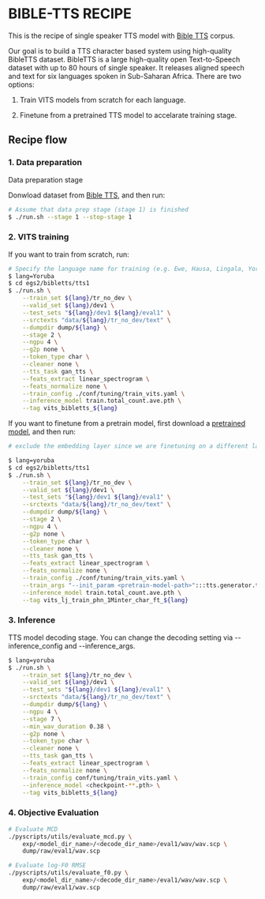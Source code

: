 # BIBLE-TTS RECIPE

This is the recipe of single speaker TTS model with [Bible TTS](https://masakhane-io.github.io/bibleTTS/) corpus.

Our goal is to build a TTS character based system using high-quality BibleTTS dataset. BibleTTS is a large high-quality open Text-to-Speech dataset with up to 80 hours of single speaker. It releases aligned speech and text for six languages spoken in Sub-Saharan Africa. There are two options:
1) Train VITS models from scratch for each language.

2) Finetune from a pretrained TTS model to accelarate training stage.

## Recipe flow

### 1. Data preparation

Data preparation stage

Donwload dataset from  [Bible TTS](https://masakhane-io.github.io/bibleTTS/), and then run:

```sh
# Assume that data prep stage (stage 1) is finished
$ ./run.sh --stage 1 --stop-stage 1
```

### 2. VITS training
If you want to train from scratch, run:
```sh
# Specify the language name for training (e.g. Ewe, Hausa, Lingala, Yoruba, Asante-Twi, Akuapem-Twi)
$ lang=Yoruba
$ cd egs2/bibletts/tts1
$ ./run.sh \
    --train_set ${lang}/tr_no_dev \
    --valid_set ${lang}/dev1 \
    --test_sets "${lang}/dev1 ${lang}/eval1" \
    --srctexts "data/${lang}/tr_no_dev/text" \
    --dumpdir dump/${lang} \
    --stage 2 \
    --ngpu 4 \
    --g2p none \
    --token_type char \
    --cleaner none \
    --tts_task gan_tts \
    --feats_extract linear_spectrogram \
    --feats_normalize none \
    --train_config ./conf/tuning/train_vits.yaml \
    --inference_model train.total_count.ave.pth \
    --tag vits_bibletts_${lang}

```
If you want to finetune from a pretrain model, first download a [pretrained model](https://zenodo.org/record/5555690), and then run:

```sh
# exclude the embedding layer since we are finetuning on a different language

$ lang=yoruba
$ cd egs2/bibletts/tts1
$ ./run.sh \
    --train_set ${lang}/tr_no_dev \
    --valid_set ${lang}/dev1 \
    --test_sets "${lang}/dev1 ${lang}/eval1" \
    --srctexts "data/${lang}/tr_no_dev/text" \
    --dumpdir dump/${lang} \
    --stage 2 \
    --ngpu 4 \
    --g2p none \
    --token_type char \
    --cleaner none \
    --tts_task gan_tts \
    --feats_extract linear_spectrogram \
    --feats_normalize none \
    --train_config ./conf/tuning/train_vits.yaml \
    --train_args "--init_param <pretrain-model-path>":::tts.generator.text_encoder.emb \
    --inference_model train.total_count.ave.pth \
    --tag vits_lj_train_phn_1Minter_char_ft_${lang}

```
### 3. Inference

TTS model decoding stage. You can change the decoding setting via --inference_config and --inference_args.
```sh
$ lang=yoruba
$ ./run.sh \
    --train_set ${lang}/tr_no_dev \
    --valid_set ${lang}/dev1 \
    --test_sets "${lang}/dev1 ${lang}/eval1" \
    --srctexts "data/${lang}/tr_no_dev/text" \
    --dumpdir dump/${lang} \
    --ngpu 4 \
    --stage 7 \
    --min_wav_duration 0.38 \
    --g2p none \
    --token_type char \
    --cleaner none \
    --tts_task gan_tts \
    --feats_extract linear_spectrogram \
    --feats_normalize none \
    --train_config conf/tuning/train_vits.yaml \
    --inference_model <checkpoint-**.pth> \
    --tag vits_bibletts_${lang}
```

### 4. Objective Evaluation

```sh
# Evaluate MCD
./pyscripts/utils/evaluate_mcd.py \
    exp/<model_dir_name>/<decode_dir_name>/eval1/wav/wav.scp \
    dump/raw/eval1/wav.scp

# Evaluate log-F0 RMSE
./pyscripts/utils/evaluate_f0.py \
    exp/<model_dir_name>/<decode_dir_name>/eval1/wav/wav.scp \
    dump/raw/eval1/wav.scp
```
